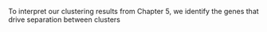 To interpret our clustering results from Chapter 5, we identify the genes that drive separation between clusters
